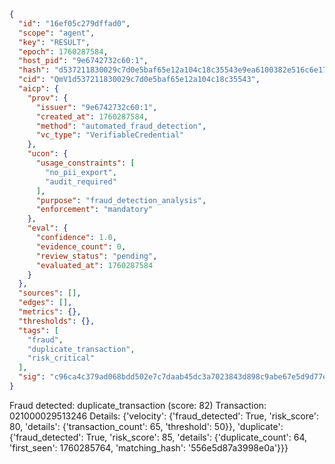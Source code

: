 ```json
{
  "id": "16ef05c279dffad0",
  "scope": "agent",
  "key": "RESULT",
  "epoch": 1760287584,
  "host_pid": "9e6742732c60:1",
  "hash": "d537211830029c7d0e5baf65e12a104c18c35543e9ea6100382e516c6e178202",
  "cid": "QmV1d537211830029c7d0e5baf65e12a104c18c35543",
  "aicp": {
    "prov": {
      "issuer": "9e6742732c60:1",
      "created_at": 1760287584,
      "method": "automated_fraud_detection",
      "vc_type": "VerifiableCredential"
    },
    "ucon": {
      "usage_constraints": [
        "no_pii_export",
        "audit_required"
      ],
      "purpose": "fraud_detection_analysis",
      "enforcement": "mandatory"
    },
    "eval": {
      "confidence": 1.0,
      "evidence_count": 0,
      "review_status": "pending",
      "evaluated_at": 1760287584
    }
  },
  "sources": [],
  "edges": [],
  "metrics": {},
  "thresholds": {},
  "tags": [
    "fraud",
    "duplicate_transaction",
    "risk_critical"
  ],
  "sig": "c96ca4c379ad068bdd502e7c7daab45dc3a7023843d898c9abe67e5d9d77e8cd"
}
```

Fraud detected: duplicate_transaction (score: 82)
Transaction: 021000029513246
Details: {'velocity': {'fraud_detected': True, 'risk_score': 80, 'details': {'transaction_count': 65, 'threshold': 50}}, 'duplicate': {'fraud_detected': True, 'risk_score': 85, 'details': {'duplicate_count': 64, 'first_seen': 1760285764, 'matching_hash': '556e5d87a3998e0a'}}}